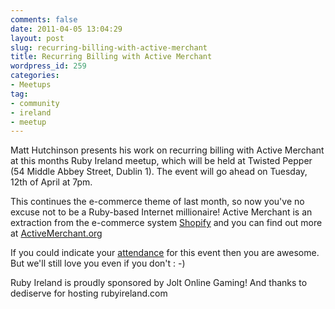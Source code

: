```yaml
---
comments: false
date: 2011-04-05 13:04:29
layout: post
slug: recurring-billing-with-active-merchant
title: Recurring Billing with Active Merchant
wordpress_id: 259
categories:
- Meetups
tag:
- community
- ireland
- meetup
---
```


Matt Hutchinson presents his work on recurring billing with Active Merchant at this months Ruby Ireland meetup, which will be held at Twisted Pepper (54 Middle Abbey Street, Dublin 1). The event will go ahead on Tuesday, 12th of April at 7pm. 

This continues the e-commerce theme of last month, so now you've no excuse not to be a Ruby-based Internet millionaire! Active Merchant is an extraction from the e-commerce system [Shopify](http://shopify.com) and you can find out more at [ActiveMerchant.org](http://www.activemerchant.org)

If you could indicate your [attendance](http://www.doodle.com/c5kbmf7pync72gug) for this event then you are awesome. But we'll still love you even if you don't : -)

Ruby Ireland is proudly sponsored by Jolt Online Gaming!
And thanks to dediserve for hosting rubyireland.com
